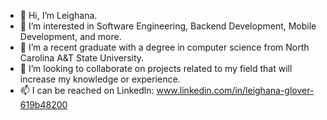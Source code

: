 - 👋 Hi, I’m Leighana. 
- 👀 I’m interested in Software Engineering, Backend Development, Mobile Development, and more.
- 🌱 I’m a recent graduate with a degree in computer science from North Carolina A&T State University.
- 💞️ I’m looking to collaborate on projects related to my field that will increase my knowledge or experience.
- 📫 I can be reached on Linkedln: www.linkedin.com/in/leighana-glover-619b48200 
